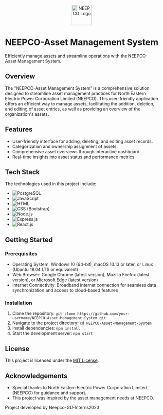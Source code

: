 <div align="center">
  <img src="https://upload.wikimedia.org/wikipedia/en/thumb/7/74/North_Eastern_Electric_Power_Corporation_Logo.svg/66px-North_Eastern_Electric_Power_Corporation_Logo.svg.png" alt="NEEPCO Logo" width="66" height="66">
</div>

# NEEPCO-Asset Management System

Efficiently manage assets and streamline operations with the NEEPCO-Asset Management System.

## Overview

The "NEEPCO-Asset Management System" is a comprehensive solution designed to streamline asset management practices for North Eastern Electric Power Corporation Limited (NEEPCO). This user-friendly application offers an efficient way to manage assets, facilitating the addition, deletion, and editing of asset entries, as well as providing an overview of the organization's assets.

## Features

- User-friendly interface for adding, deleting, and editing asset records.
- Categorization and ownership assignment of assets.
- Comprehensive asset overviews through interactive dashboard.
- Real-time insights into asset status and performance metrics.

## Tech Stack

The technologies used in this project include:

- ![PostgreSQL](https://img.shields.io/badge/Database-PostgreSQL-blue?style=flat-square&logo=postgresql)
- ![JavaScript](https://img.shields.io/badge/Programming%20Language-JavaScript-yellow?style=flat-square&logo=javascript)
- ![HTML](https://img.shields.io/badge/Markup%20Language-HTML-orange?style=flat-square&logo=html5)
- ![CSS (Bootstrap)](https://img.shields.io/badge/Styling%20Framework-CSS%20(Bootstrap)-purple?style=flat-square&logo=bootstrap)
- ![Node.js](https://img.shields.io/badge/Runtime%20Environment-Node.js-green?style=flat-square&logo=node.js)
- ![Express.js](https://img.shields.io/badge/Web%20Framework-Express.js-lightgrey?style=flat-square&logo=express)
- ![React.js](https://img.shields.io/badge/Library-React.js-blue?style=flat-square&logo=react)

## Getting Started

### Prerequisites

- Operating System: Windows 10 (64-bit), macOS 10.13 or later, or Linux (Ubuntu 18.04 LTS or equivalent)
- Web Browser: Google Chrome (latest version), Mozilla Firefox (latest version), or Microsoft Edge (latest version)
- Internet Connectivity: Broadband internet connection for seamless data synchronization and access to cloud-based features

### Installation

1. Clone the repository: `git clone https://github.com/your-username/NEEPCO-Asset-Management-System.git`
2. Navigate to the project directory: `cd NEEPCO-Asset-Management-System`
3. Install dependencies: `npm install`
4. Start the development server: `npm start`

## License

This project is licensed under the [MIT License](LICENSE).

## Acknowledgements

- Special thanks to North Eastern Electric Power Corporation Limited (NEEPCO) for guidance and support.
- This project was inspired by the asset management needs at NEEPCO.

Project developed by Neepco-GU-Interns2023
